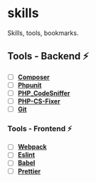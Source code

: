 # skills
Skills, tools, bookmarks.

## Tools - Backend :zap:
- [ ] **[Composer](https://getcomposer.org)**
- [ ] **[Phpunit](https://phpunit.de)**
- [ ] **[PHP_CodeSniffer](https://github.com/squizlabs/PHP_CodeSniffer)**
- [ ] **[PHP-CS-Fixer](https://github.com/FriendsOfPHP/PHP-CS-Fixer)**
- [ ] **[Git](https://git-scm.com)**

### Tools - Frontend :zap:
- [ ] **[Webpack](https://webpack.js.org)**
- [ ] **[Eslint](https://eslint.org)**
- [ ] **[Babel](https://babeljs.io)**
- [ ] **[Prettier](https://prettier.io)**
